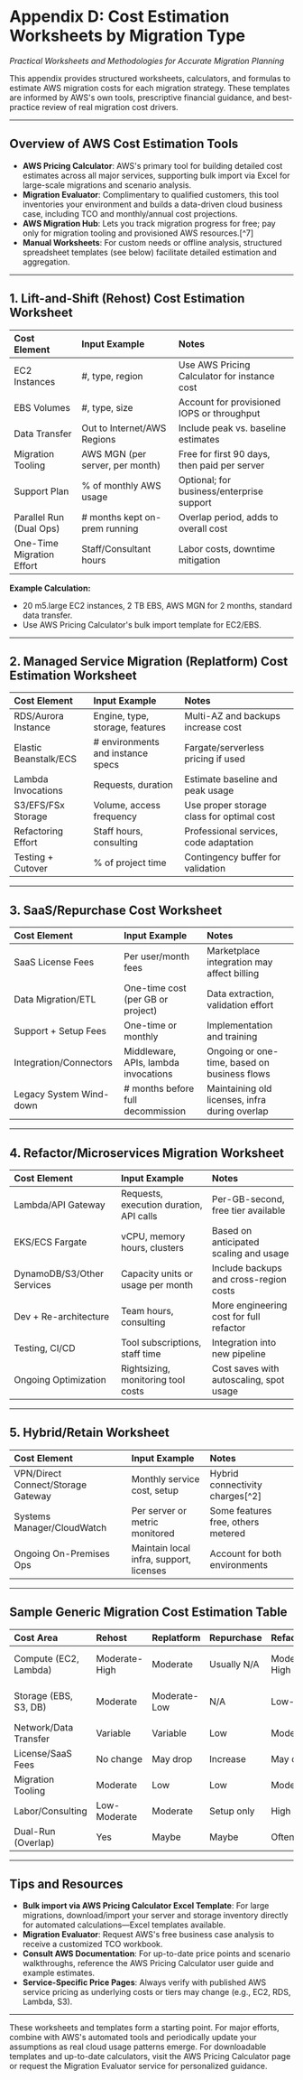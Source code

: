 # Appendix D: Cost Estimation Worksheets by Migration Type

*Practical Worksheets and Methodologies for Accurate Migration Planning*

This appendix provides structured worksheets, calculators, and formulas to estimate AWS migration costs for each migration strategy. These templates are informed by AWS's own tools, prescriptive financial guidance, and best-practice review of real migration cost drivers.

***

## Overview of AWS Cost Estimation Tools

- **AWS Pricing Calculator**: AWS's primary tool for building detailed cost estimates across all major services, supporting bulk import via Excel for large-scale migrations and scenario analysis.
- **Migration Evaluator**: Complimentary to qualified customers, this tool inventories your environment and builds a data-driven cloud business case, including TCO and monthly/annual cost projections.
- **AWS Migration Hub**: Lets you track migration progress for free; pay only for migration tooling and provisioned AWS resources.[^7]
- **Manual Worksheets**: For custom needs or offline analysis, structured spreadsheet templates (see below) facilitate detailed estimation and aggregation.

***

## 1. Lift-and-Shift (Rehost) Cost Estimation Worksheet

| Cost Element | Input Example | Notes |
| :-- | :-- | :-- |
| EC2 Instances | \#, type, region | Use AWS Pricing Calculator for instance cost |
| EBS Volumes | \#, type, size | Account for provisioned IOPS or throughput |
| Data Transfer | Out to Internet/AWS Regions | Include peak vs. baseline estimates |
| Migration Tooling | AWS MGN (per server, per month) | Free for first 90 days, then paid per server |
| Support Plan | % of monthly AWS usage | Optional; for business/enterprise support |
| Parallel Run (Dual Ops) | \# months kept on-prem running | Overlap period, adds to overall cost |
| One-Time Migration Effort | Staff/Consultant hours | Labor costs, downtime mitigation |

**Example Calculation:**

- 20 m5.large EC2 instances, 2 TB EBS, AWS MGN for 2 months, standard data transfer.
- Use AWS Pricing Calculator's bulk import template for EC2/EBS.

***

## 2. Managed Service Migration (Replatform) Cost Estimation Worksheet

| Cost Element | Input Example | Notes |
| :-- | :-- | :-- |
| RDS/Aurora Instance | Engine, type, storage, features | Multi-AZ and backups increase cost |
| Elastic Beanstalk/ECS | \# environments and instance specs | Fargate/serverless pricing if used |
| Lambda Invocations | Requests, duration | Estimate baseline and peak usage |
| S3/EFS/FSx Storage | Volume, access frequency | Use proper storage class for optimal cost |
| Refactoring Effort | Staff hours, consulting | Professional services, code adaptation |
| Testing + Cutover | % of project time | Contingency buffer for validation |


***

## 3. SaaS/Repurchase Cost Worksheet

| Cost Element | Input Example | Notes |
| :-- | :-- | :-- |
| SaaS License Fees | Per user/month fees | Marketplace integration may affect billing |
| Data Migration/ETL | One-time cost (per GB or project) | Data extraction, validation effort |
| Support + Setup Fees | One-time or monthly | Implementation and training |
| Integration/Connectors | Middleware, APIs, lambda invocations | Ongoing or one-time, based on business flows |
| Legacy System Wind-down | \# months before full decommission | Maintaining old licenses, infra during overlap |


***

## 4. Refactor/Microservices Migration Worksheet

| Cost Element | Input Example | Notes |
| :-- | :-- | :-- |
| Lambda/API Gateway | Requests, execution duration, API calls | Per-GB-second, free tier available |
| EKS/ECS Fargate | vCPU, memory hours, clusters | Based on anticipated scaling and usage |
| DynamoDB/S3/Other Services | Capacity units or usage per month | Include backups and cross-region costs |
| Dev + Re-architecture | Team hours, consulting | More engineering cost for full refactor |
| Testing, CI/CD | Tool subscriptions, staff time | Integration into new pipeline |
| Ongoing Optimization | Rightsizing, monitoring tool costs | Cost saves with autoscaling, spot usage |


***

## 5. Hybrid/Retain Worksheet

| Cost Element | Input Example | Notes |
| :-- | :-- | :-- |
| VPN/Direct Connect/Storage Gateway | Monthly service cost, setup | Hybrid connectivity charges[^2] |
| Systems Manager/CloudWatch | Per server or metric monitored | Some features free, others metered |
| Ongoing On-Premises Ops | Maintain local infra, support, licenses | Account for both environments |


***

## Sample Generic Migration Cost Estimation Table

| Cost Area | Rehost | Replatform | Repurchase | Refactor | Retain | Retire |
| :-- | :-- | :-- | :-- | :-- | :-- | :-- |
| Compute (EC2, Lambda) | Moderate-High | Moderate | Usually N/A | Moderate-High | N/A (on-prem) | N/A |
| Storage (EBS, S3, DB) | Moderate | Moderate-Low | N/A | Low-High | N/A (on-prem) | N/A |
| Network/Data Transfer | Variable | Variable | Low | Moderate | N/A | N/A |
| License/SaaS Fees | No change | May drop | Increase | May drop | No change | Eliminated |
| Migration Tooling | Moderate | Low | Low | Moderate | None | None |
| Labor/Consulting | Low-Moderate | Moderate | Setup only | High | None | Low |
| Dual-Run (Overlap) | Yes | Maybe | Maybe | Often | No | No |


***

## Tips and Resources

- **Bulk import via AWS Pricing Calculator Excel Template**: For large migrations, download/import your server and storage inventory directly for automated calculations—Excel templates available.
- **Migration Evaluator**: Request AWS's free business case analysis to receive a customized TCO workbook.
- **Consult AWS Documentation**: For up-to-date price points and scenario walkthroughs, reference the AWS Pricing Calculator user guide and example estimates.
- **Service-Specific Price Pages**: Always verify with published AWS service pricing as underlying costs or tiers may change (e.g., EC2, RDS, Lambda, S3).

***

These worksheets and templates form a starting point. For major efforts, combine with AWS's automated tools and periodically update your assumptions as real cloud usage patterns emerge. For downloadable templates and up-to-date calculators, visit the AWS Pricing Calculator page or request the Migration Evaluator service for personalized guidance.




